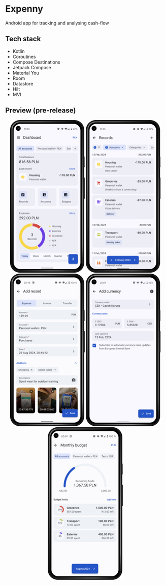 # Expenny

Android app for tracking and analysing cash-flow<br/>

## Tech stack
- Kotlin
- Coroutines
- Compose Destinations
- Jetpack Compose
- Material You
- Room
- Datastore
- Hilt
- MVI

## Preview (pre-release)
<p style="margin : 0" align="center">
  <img src="./docs/frame_1.png" height="480">
  <img src="./docs/frame_2.png" height="480">
  <img src="./docs/frame_3.png" height="480">
  <img src="./docs/frame_4.png" height="480">
  <img src="./docs/frame_5.png" height="480">
</p>
